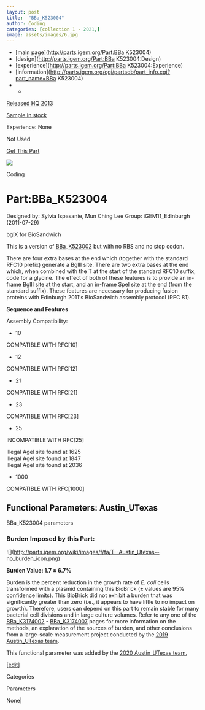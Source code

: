 ```yaml
---
layout: post
title:  "BBa_K523004"
author: Coding
categories: [collection 1 - 2021,] 
image: assets/images/6.jpg
---
```



  * [main page](http://parts.igem.org/Part:BBa K523004)
  * [design](http://parts.igem.org/Part:BBa K523004:Design)
  * [experience](http://parts.igem.org/Part:BBa K523004:Experience)
  * [information](http://parts.igem.org/cgi/partsdb/part_info.cgi?part_name=BBa K523004)
  *   * 

[Released HQ 2013](http://parts.igem.org/Help:Part_Status_Box)

[Sample In stock](http://parts.igem.org/Help:Part_Status_Box)

Experience: None

Not Used

[ Get This Part](http://parts.igem.org/partsdb/get_part.cgi?part=BBa_K523004)

![](http://parts.igem.org/images/partbypart/icon_coding.png)

Coding

# Part:BBa_K523004

Designed by: Sylvia Ispasanie, Mun Ching Lee   Group: iGEM11_Edinburgh
(2011-07-29)

bglX for BioSandwich

This is a version of
[BBa_K523002](http://parts.igem.org/wiki/index.php/Part:BBa_K523002) but with
no RBS and no stop codon.

There are four extra bases at the end which (together with the standard RFC10
prefix) generate a BglII site. There are two extra bases at the end which,
when combined with the T at the start of the standard RFC10 suffix, code for a
glycine. The effect of both of these features is to provide an in-frame BglII
site at the start, and an in-frame SpeI site at the end (from the standard
suffix). These features are necessary for producing fusion proteins with
Edinburgh 2011's BioSandwich assembly protocol (RFC 81).

**Sequence and Features**

  

Assembly Compatibility:

  * 10

COMPATIBLE WITH RFC[10]

  * 12

COMPATIBLE WITH RFC[12]

  * 21

COMPATIBLE WITH RFC[21]

  * 23

COMPATIBLE WITH RFC[23]

  * 25

INCOMPATIBLE WITH RFC[25]

Illegal AgeI site found at 1625  
Illegal AgeI site found at 1847  
Illegal AgeI site found at 2036  

  * 1000

COMPATIBLE WITH RFC[1000]

  

  

## Functional Parameters: Austin_UTexas

BBa_K523004 parameters

### Burden Imposed by this Part:

![](http://parts.igem.org/wiki/images/f/fa/T--Austin_Utexas--
no_burden_icon.png)

**Burden Value: 1.7 ± 6.7%**

Burden is the percent reduction in the growth rate of _E. coli_ cells
transformed with a plasmid containing this BioBrick (± values are 95%
confidence limits). This BioBrick did not exhibit a burden that was
significantly greater than zero (i.e., it appears to have little to no impact
on growth). Therefore, users can depend on this part to remain stable for many
bacterial cell divisions and in large culture volumes. Refer to any one of the
[BBa_K3174002](http://parts.igem.org/Part:BBa_K3174002) \-
[BBa_K3174007](http://parts.igem.org/Part:BBa_K3174007) pages for more
information on the methods, an explanation of the sources of burden, and other
conclusions from a large-scale measurement project conducted by the [2019
Austin_UTexas team](http://2019.igem.org/Team:Austin_UTexas).

This functional parameter was added by the [2020 Austin_UTexas
team.](http://2020.igem.org/Team:Austin_UTexas/Contribution)

[[edit](http://parts.igem.org/partsdb/part_info.cgi?part_name=BBa_K523004)]

Categories

Parameters

None|

